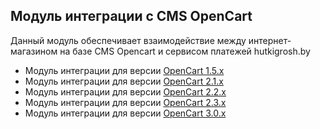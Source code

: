 ## Модуль интеграции с CMS OpenCart

Данный модуль обеспечивает взаимодействие между интернет-магазином на базе CMS Opencart и сервисом платежей hutkigrosh.by
  * Модуль интеграции для версии [OpenCart 1.5.x](https://github.com/esasby/hgrosh/tree/master/CMS/Plugins/OpenCart/1.5.5%20(http))
  * Модуль интеграции для версии [OpenCart 2.1.x](https://github.com/esasby/hgrosh/tree/master/CMS/Plugins/OpenCart/2.1)
  * Модуль интеграции для версии [OpenCart 2.2.x](https://github.com/esasby/hgrosh/tree/master/CMS/Plugins/OpenCart/2.2)
  * Модуль интеграции для версии [OpenCart 2.3.x](https://github.com/esasby/hgrosh/tree/master/CMS/Plugins/OpenCart/2.3)
  * Модуль интеграции для версии [OpenCart 3.0.x](https://github.com/esasby/hgrosh/tree/master/CMS/Plugins/OpenCart/3.0)

